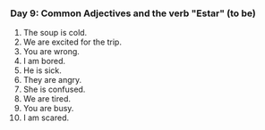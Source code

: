 

### Day 9: Common Adjectives and the verb "Estar" (to be)
1. The soup is cold.
2. We are excited for the trip.
3. You are wrong.
4. I am bored.
5. He is sick.
6. They are angry.
7. She is confused.
8. We are tired.
9. You are busy.
10. I am scared.